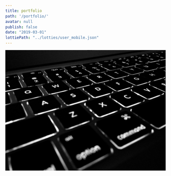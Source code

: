 ```yaml
---
title: portfolio
path: '/portfolio/'
avatar: null
publish: false
date: "2019-03-01"
lottiePath: "../lotties/user_mobile.json"
---
```


![alt text](../images/black.jpg "black laptop")